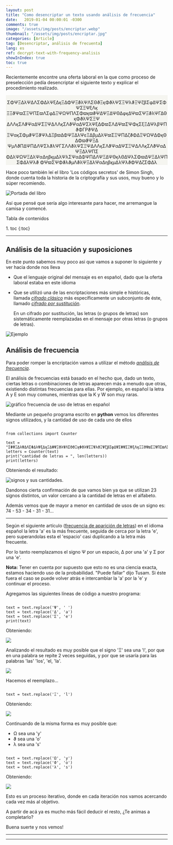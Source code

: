 ```yaml
---
layout: post
title: "Como desencriptar un texto usando análisis de frecuencia"
date:   2019-01-04 00:00:01 -0300
comments: true
image: "/assets/img/posts/encriptar.webp"
thumbnail: "/assets/img/posts/encriptar.jpg"
categories: [Article]
tag: [Desencriptar, análisis de frecuenta]
lang: es
ref: decrypt-text-with-frequency-analisis
showInIndex: true
toc: true
---
```


Recientemente encontre una oferta laboral en la que como proceso de preselección pedía desencriptar el siguiente 
texto y explicar el procedimiento realizado.

<p style="background-color:#f5f5f0; text-align:center; margin-bottom:1em; padding-top: 1em;">
ΣΦΨΞΔλΨΔΛΣΦΔλΨξΔϗΞΔΦΨΞϑλΨΛΣΘϑΞϗΦϑλΨΣΞΨλϑΞΨζβΣφΔΨΣΦΨΣΞΨξΛϗ
ΞΞϑΨϖΣΞΨΠΣϖΛΣφΔΞΨΩΨΠΛΣΦϖϗϖϑΨΔΨΞΔΨΘΔφϗΔΨϖΣΨΞϑλΨΓΔΘϗΦϑλΨΣΞΨ
ΔΛΛϗΣΛϑΨαΔΨΣΞΨΔΛΛϗΣΛϑΨαΔΨΣλΨξΔΦϖΣΛΔΨϖΣΨΦϗΣξΞΔΨλβΨΠϑΦΓΡϑΨΔ
ΞΨαϗΣΦμϑΨΞϑΨλΔΞβϖΔΦΨΞΔλΨεΞΔβμΔλΨϖΣΞΨΠΔζϑΦΔΞΨΩΨΔΦϗΘΔΦϖϑΨΞΔ
ΨμΛϑΠΔΨΠΔΛΨΣλϑλΨΓΣΛΛϑλΨΣΞΨΔΛΛϗΣΛϑΨαΔΨΣΞΨΔΛΛϗΣΛϑΨαΔΨΞΔλΨΠΣ
ΦΔλΨΩΨΞΔλΨαΔηβϗμΔλΨλΣΨαΔΦΨΠΔΛΨΞΔΨΘϗλΘΔΨλΣΦϖΔΨΞΔλΨΠΣΦΔλΨλϑ
ΦΨϖΣΨΦϑλϑμΛϑλΨΞΔλΨαΔηβϗμΔλΨλϑΦΨΔζΣΦΔλ</p>

Hace poco también leí el libro 'Los códigos secretos' de Simon Singh, donde cuenta toda la historia de la criptografía 
y sus usos, muy bueno y lo súper recomiendo.

![Portada del libro]({{"/assets/img/elements_in_posts/portada.webp"}})

Así que pensé que sería algo interesante para hacer, me arremangue la camisa y comencé.

<p class="markdown-toc-title">Tabla de contenidos</p>
1. toc
{:toc}

---

## Análisis de la situación y suposiciones

En este punto sabemos muy poco asi que vamos a suponer lo siguiente y ver hacia donde nos lleva

* Que el lenguaje original del mensaje es en español, dado que la oferta laboral estaba en este idioma
* Que se utilizó una de las encriptaciones más simple e históricas, llamada 
  [*cifrado clásico*](https://es.wikipedia.org/wiki/Cifrado_cl%C3%A1sico) más específicamente un subconjunto de 
  éste, llamado [*cifrado por sustitución*](https://es.wikipedia.org/wiki/Cifrado_por_sustituci%C3%B3n).
  
  En un cifrado por sustitución, las letras (o grupos de letras) son sistemáticamente reemplazadas en el mensaje por 
  otras letras (o grupos de letras).

![Ejemplo](https://upload.wikimedia.org/wikipedia/commons/thumb/2/2a/ROT13.png/600px-ROT13.png)

## Análisis de frecuencia

Para poder romper la encriptación vamos a utilizar el método 
[*análisis de frecuencia*](https://es.wikipedia.org/wiki/An%C3%A1lisis_de_frecuencias).

El análisis de frecuencias está basado en el hecho que, dado un texto, ciertas letras o combinaciones de letras 
aparecen más a menudo que otras, existiendo distintas frecuencias para ellas. 
Por ejemplo, en español la letra A y E son muy comunes, mientras que la K y W son muy raras.

![gráfico frecuencia de uso de letras en español]({{"/assets/img/elements_in_posts/Frecuencia_de_uso_de_letras_en_español.webp"}})

Mediante un pequeño programa escrito en **python** vemos los diferentes signos utilizados, y la cantidad de uso de 
cada uno de ellos

<pre><code class="language-python">
from collections import Counter

text = "ΣΦΨΞΔλΨΔΛΣΦΔλΨξΔϗΞΔΦΨΞϑλΨΛΣΘϑΞϗΦϑλΨΣΞΨλϑΞΨζβΣφΔΨΣΦΨΣΞΨξΛϗΞΞϑΨϖΣΞΨΠΣϖΛΣφΔΞΨΩΨΠΛΣΦϖϗϖϑΨΔΨΞΔΨΘΔφϗΔΨϖΣΨΞϑλΨΓΔΘϗΦϑλΨΣΞΨΔΛΛϗΣΛϑΨαΔΨΣΞΨΔΛΛϗΣΛϑΨαΔΨΣλΨξΔΦϖΣΛΔΨϖΣΨΦϗΣξΞΔΨλβΨΠϑΦΓΡϑΨΔΞΨαϗΣΦμϑΨΞϑΨλΔΞβϖΔΦΨΞΔλΨεΞΔβμΔλΨϖΣΞΨΠΔζϑΦΔΞΨΩΨΔΦϗΘΔΦϖϑΨΞΔΨμΛϑΠΔΨΠΔΛΨΣλϑλΨΓΣΛΛϑλΨΣΞΨΔΛΛϗΣΛϑΨαΔΨΣΞΨΔΛΛϗΣΛϑΨαΔΨΞΔλΨΠΣΦΔλΨΩΨΞΔλΨαΔηβϗμΔλΨλΣΨαΔΦΨΠΔΛΨΞΔΨΘϗλΘΔΨλΣΦϖΔΨΞΔλΨΠΣΦΔλΨλϑΦΨϖΣΨΦϑλϑμΛϑλΨΞΔλΨαΔηβϗμΔλΨλϑΦΨΔζΣΦΔλ"
letters = Counter(text)
print("cantidad de letras = ", len(letters))
print(letters)
</code></pre>


Obteniendo el resultado:

![signos y sus cantidades.]({{"/assets/img/elements_in_posts/decrypt_program1.webp"}})

Dandonos cierta confirmación de que vamos bien ya que se utilizan 23 signos distintos, un valor cercano a la cantidad 
de letras en el alfabeto.

Además vemos que de mayor a menor en cantidad de usos de un signo es: 74 - 53 - 34 - 31 - 31...

---

Según el siguiente artículo ([frecuencia de aparición de letras](https://es.wikipedia.org/wiki/Frecuencia_de_aparici%C3%B3n_de_letras)) en el idioma español la letra 'a' es la más frecuente, seguida de cerca por la letra 'e', pero superandolas esta el 'espacio' casi duplicando a la letra más frecuente.

Por lo tanto reemplazamos el signo Ψ por un espacio, Δ por una 'a' y Σ por una 'e'.

**Nota:** Tener en cuenta por supuesto que esto no es una ciencia exacta, estamos haciendo uso de la probabilidad. 
"Puede fallar" dijo Tusam. Si éste fuera el caso se puede volver atrás e intercambiar la 'a' por la 'e' y continuar 
el proceso.

Agregamos las siguientes líneas de código a nuestro programa:

<pre><code class="language-python">
text = text.replace('Ψ', ' ')
text = text.replace('Δ', 'a')
text = text.replace('Σ', 'e')
print(text)
</code></pre>

Obteniendo:

![]({{"/assets/img/elements_in_posts/decrypt_program2.webp"}})

Analizando el resultado es muy posible que el signo 'Ξ' sea una 'l', por que en una palabra se repite 2 veces seguidas, y por que se usaría para las palabras 'las' 'los', 'el, 'la'.

![]({{"/assets/img/elements_in_posts/decrypt_program3.webp"}})

Hacemos el reemplazo...

<pre><code class="language-python">
text = text.replace('Ξ', 'l')
</code></pre>

Obteniendo:

![]({{"/assets/img/elements_in_posts/decrypt_program4.webp"}})

Continuando de la misma forma es muy posible que:

*   Ω sea una 'y'
*   ϑ sea una 'o'
*   λ sea una 's'

<pre><code class="language-python">
text = text.replace('Ω', 'y')
text = text.replace('ϑ', 'o')
text = text.replace('λ', 's')
</code></pre>

Obteniendo:

![]({{"/assets/img/elements_in_posts/decrypt_program5.webp"}})

Esto es un proceso iterativo, donde en cada iteración nos vamos acercando cada vez más al objetivo.

A partir de acá ya es mucho más fácil deducir el resto, ¿Te animas a completarlo?

Buena suerte y nos vemos!

---
---
